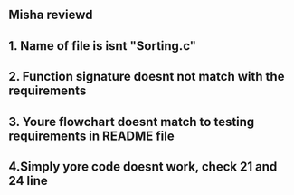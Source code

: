 ## Misha reviewd
## 1. Name of file is isnt "Sorting.c"
## 2. Function signature doesnt not match with the requirements
## 3. Youre flowchart doesnt match to testing requirements in README file
## 4.Simply yore code doesnt work, check 21 and 24 line